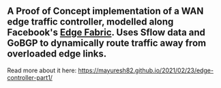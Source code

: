 ## A Proof of Concept implementation of a WAN edge traffic controller, modelled along Facebook's [Edge Fabric](https://research.fb.com/wp-content/uploads/2017/08/sigcomm17-final177-2billion.pdf).  Uses Sflow data and GoBGP to dynamically route traffic away from overloaded edge links.

Read more about it here: https://mayuresh82.github.io/2021/02/23/edge-controller-part1/
